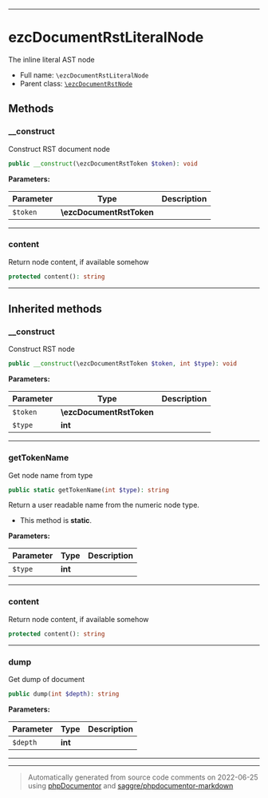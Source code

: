 ***

# ezcDocumentRstLiteralNode

The inline literal AST node



* Full name: `\ezcDocumentRstLiteralNode`
* Parent class: [`\ezcDocumentRstNode`](./ezcDocumentRstNode.md)




## Methods


### __construct

Construct RST document node

```php
public __construct(\ezcDocumentRstToken $token): void
```








**Parameters:**

| Parameter | Type | Description |
|-----------|------|-------------|
| `$token` | **\ezcDocumentRstToken** |  |




***

### content

Return node content, if available somehow

```php
protected content(): string
```











***


## Inherited methods


### __construct

Construct RST node

```php
public __construct(\ezcDocumentRstToken $token, int $type): void
```








**Parameters:**

| Parameter | Type | Description |
|-----------|------|-------------|
| `$token` | **\ezcDocumentRstToken** |  |
| `$type` | **int** |  |




***

### getTokenName

Get node name from type

```php
public static getTokenName(int $type): string
```

Return a user readable name from the numeric node type.

* This method is **static**.




**Parameters:**

| Parameter | Type | Description |
|-----------|------|-------------|
| `$type` | **int** |  |




***

### content

Return node content, if available somehow

```php
protected content(): string
```











***

### dump

Get dump of document

```php
public dump(int $depth): string
```








**Parameters:**

| Parameter | Type | Description |
|-----------|------|-------------|
| `$depth` | **int** |  |




***


***
> Automatically generated from source code comments on 2022-06-25 using [phpDocumentor](http://www.phpdoc.org/) and [saggre/phpdocumentor-markdown](https://github.com/Saggre/phpDocumentor-markdown)
